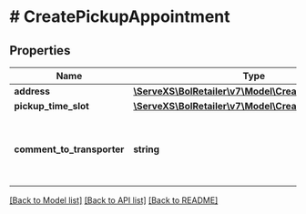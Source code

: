 # # CreatePickupAppointment

## Properties

Name | Type | Description | Notes
------------ | ------------- | ------------- | -------------
**address** | [**\ServeXS\BolRetailer\v7\Model\CreateAddress**](CreateAddress.md) |  |
**pickup_time_slot** | [**\ServeXS\BolRetailer\v7\Model\CreatePickupTimeSlot**](CreatePickupTimeSlot.md) |  |
**comment_to_transporter** | **string** | A comment to the transporter regarding the pickup appointment. | [optional]

[[Back to Model list]](../../README.md#models) [[Back to API list]](../../README.md#endpoints) [[Back to README]](../../README.md)

